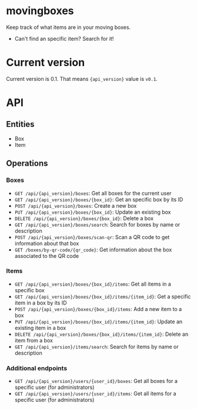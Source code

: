 # movingboxes
Keep track of what items are in your moving boxes. 
- Can't find an specific item? Search for it!

# Current version
Current version is 0.1. That means `{api_version}` value is `v0.1`.

# API
## Entities
- Box
- Item
## Operations
### Boxes
- `GET /api/{api_version}/boxes`: Get all boxes for the current user
- `GET /api/{api_version}/boxes/{box_id}`: Get an specific box by its ID
- `POST /api/{api_version}/boxes`: Create a new box
- `PUT /api/{api_version}/boxes/{box_id}`: Update an existing box
- `DELETE /api/{api_version}/boxes/{box_id}`: Delete a box
- `GET /api/{api_version}/boxes/search`: Search for boxes by name or description
- `POST /api/{api_version}/boxes/scan-qr`: Scan a QR code to get information about that box
- `GET /boxes/by-qr-code/{qr_code}`: Get information about the box associated to the QR code
### Items
- `GET /api/{api_version}/boxes/{box_id}/items`: Get all items in a specific box
- `GET /api/{api_version}/boxes/{box_id}/items/{item_id}`: Get a specific item in a box by its ID
- `POST /api/{api_version}/boxes/{box_id}/items`: Add a new item to a box
- `PUT /api/{api_version}/boxes/{box_id}/items/{item_id}`: Update an existing item in a box
- `DELETE /api/{api_version}/boxes/{box_id}/items/{item_id}`: Delete an item from a box
- `GET /api/{api_version}/items/search`: Search for items by name or description
### Additional endpoints
- `GET /api/{api_version}/users/{user_id}/boxes`: Get all boxes for a specific user (for administrators)
- `GET /api/{api_version}/users/{user_id}/items`: Get all items for a specific user (for administrators)
